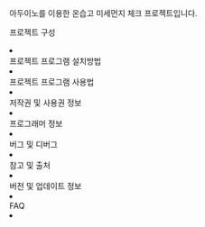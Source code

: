 아두이노를 이용한 온습고 미세먼지 체크 프로젝트입니다.

프로젝트 구성<br>
<li></li>
프로젝트 프로그램 설치방법<br>
<li></li>
프로젝트 프로그램 사용법<br>
<li></li>
저작권 및 사용권 정보<br>
<li></li>
프로그래머 정보<br>
<li></li>
버그 및 디버그<br>
<li></li>
참고 및 출처<br>
<li></li>
버전 및 업데이트 정보<br>
<li></li>
FAQ<br>
<li></li>
